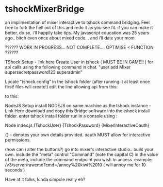 # tshockMixerBridge
an implimentation of mixer interactive to tshock command bridging.
Feel free to fork the hell out of this and redo it as you see fit.
if you can make it better, do so, i'll happily take tips.
My javascript education was 25 years ago.. bitch even once about mixed code... and i'll date your mom.

?????? WORK IN PROGRESS... NOT COMPLETE.... OPTIMISE < FUNCTION ??????

TShock Setup - link here
Create User in tshock ( MUST BE IN GAME!! ) for api calls using the following command in chat.
"user add Mixer supersecretpassword123 superadmin"

Locate "tshock.config" in the tshock folder (after running it at least once first! files will create!)
edit the line allowing api from this:

to this:



NodeJS Setup
install NODEJS on same machine as the tshock instance - Link Here
download and copy this Bridge software into the tshock install folder.
enter tshock install folder
run in a console using :

Node index.js {TshockUser} {TshockPassword} {MixerInteractiveOauth}

{} - denotes your own details provided.
oauth MUST allow for interactive permissions.

(how can i alter the buttons?)
go into mixer's interactive studio.. build your own.
include the "meta" control "Command" (note the capital C)
in the value of the meta, include the command endpoint you wish to access.
example: /v3/server/rawcmd?cmd=/annoy%20kiwi%2010 ( will annoy me for 10 seconds )

Have at it folks, kinda simpole really eh?
